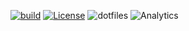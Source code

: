 [![build](https://github.com/tprasadtp/dotfiles/workflows/lint/badge.svg)](https://github.com/tprasadtp/dotfiles/actions)
[![License](https://img.shields.io/badge/license-MIT-blue)](https://github.com/tprasadtp/dotfiles/blob/master/LICENSE.md)
![dotfiles](https://img.shields.io/badge/repo-dotfiles-FF9E0F?logo=abb-robotstudio&logoColor=white)
![Analytics](https://ga-beacon.prasadt.com/UA-101760811-3/github/dotfiles?pink&useReferer)
